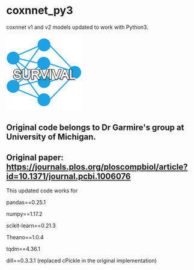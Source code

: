 # coxnnet_py3
 coxnnet v1 and v2  models updated to work with Python3.
 
 ![logo](nn.png)

## Original code belongs to Dr Garmire's group at University of Michigan. 
## Original paper: https://journals.plos.org/ploscompbiol/article?id=10.1371/journal.pcbi.1006076

This updated code works for 

pandas==0.25.1

numpy==1.17.2

scikit-learn==0.21.3

Theano==1.0.4

tqdm==4.36.1

dill==0.3.3.1 (replaced cPickle in the original implementation)
